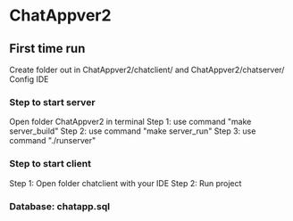 # ChatAppver2
## First time run
Create folder out in ChatAppver2/chatclient/ and ChatAppver2/chatserver/
Config IDE

### Step to start server
Open folder ChatAppver2 in terminal
Step 1: use command "make server_build"
Step 2: use command "make server_run"
Step 3: use command "./runserver"

### Step to start client
Step 1: Open folder chatclient with your IDE
Step 2: Run project


### Database: chatapp.sql